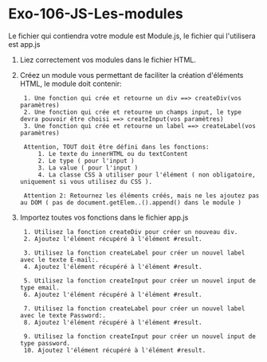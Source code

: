# Exo-106-JS-Les-modules
Le fichier qui contiendra votre module est Module.js, le fichier qui l'utilisera est app.js

1. Liez correctement vos modules dans le fichier HTML.
2. Créez un module vous permettant de faciliter la création d'éléments HTML, le module doit contenir:

        1. Une fonction qui crée et retourne un div ==> createDiv(vos paramètres)
        2. Une fonction qui crée et retourne un champs input, le type devra pouvoir être choisi ==> createInput(vos paramètres)
        3. Une fonction qui crée et retourne un label ==> createLabel(vos paramètres)

        Attention, TOUT doit être défini dans les fonctions:
            1. Le texte du innerHTML ou du textContent
            2. Le type ( pour l'input )
            3. La value ( pour l'input )
            4. La classe CSS à utiliser pour l'élément ( non obligatoire, uniquement si vous utilisez du CSS ).

        Attention 2: Retournez les éléments créés, mais ne les ajoutez pas au DOM ( pas de document.getElem..().append() dans le module )

3. Importez toutes vos fonctions dans le fichier app.js

        1. Utilisez la fonction createDiv pour créer un nouveau div.
        2. Ajoutez l'élément récupéré à l'élément #result.

        3. Utilisez la fonction createLabel pour créer un nouvel label avec le texte E-mail:.
        4. Ajoutez l'élément récupéré à l'élément #result.

        5. Utilisez la fonction createInput pour créer un nouvel input de type email.
        6. Ajoutez l'élément récupéré à l'élément #result.

        7. Utilisez la fonction createLabel pour créer un nouvel label avec le texte Password:.
        8. Ajoutez l'élément récupéré à l'élément #result.
   
        9. Utilisez la fonction createInput pour créer un nouvel input de type password.
        10. Ajoutez l'élément récupéré à l'élément #result.

        